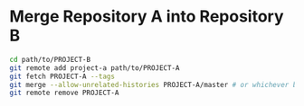 # Merge Repository A into Repository B

```bash
cd path/to/PROJECT-B
git remote add project-a path/to/PROJECT-A
git fetch PROJECT-A --tags
git merge --allow-unrelated-histories PROJECT-A/master # or whichever branch you want to merge
git remote remove PROJECT-A
```
